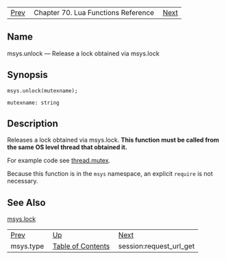 |     |     |     |
| --- | --- | --- |
| [Prev](lua.ref.msys.type)  | Chapter 70. Lua Functions Reference |  [Next](lua.ref.session_request_url_get) |

<a name="lua.ref.msys.unlock"></a>
## Name

msys.unlock — Release a lock obtained via msys.lock

<a name="idp16437168"></a>
## Synopsis

`msys.unlock(mutexname);`

`mutexname: string`<a name="idp16440128"></a>
## Description

Releases a lock obtained via msys.lock. **This function must be called from the same OS level thread that obtained it.**

For example code see [thread.mutex](lua.ref.thread.mutex "thread.mutex").

Because this function is in the `msys` namespace, an explicit `require` is not necessary.

<a name="idp16445152"></a>
## See Also

[msys.lock](lua.ref.msys.lock "msys.lock")

|     |     |     |
| --- | --- | --- |
| [Prev](lua.ref.msys.type)  | [Up](lua.function.details) |  [Next](lua.ref.session_request_url_get) |
| msys.type  | [Table of Contents](index) |  session:request_url_get |

